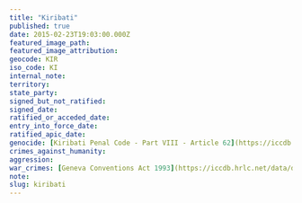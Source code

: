 ```yaml
---
title: "Kiribati"
published: true
date: 2015-02-23T19:03:00.000Z
featured_image_path:
featured_image_attribution:
geocode: KIR
iso_code: KI
internal_note:
territory:
state_party:
signed_but_not_ratified:
signed_date:
ratified_or_acceded_date:
entry_into_force_date:
ratified_apic_date:
genocide: [Kiribati Penal Code - Part VIII - Article 62](https://iccdb.hrlc.net/data/doc/715/keyword/46/)
crimes_against_humanity:
aggression:
war_crimes: [Geneva Conventions Act 1993](https://iccdb.hrlc.net/data/doc/774/keyword/145/) [Geneva Conventions (Amendment) Act 2010](https://iccdb.hrlc.net/data/doc/775/keyword/145/)
note:
slug: kiribati
---
```

